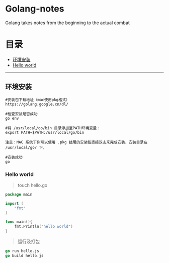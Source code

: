 # Golang-notes
Golang takes notes from the beginning to the actual combat

目录
===

<!-- TOC -->

- [环境安装](#环境安装)
- [Hello world](#hello-world)

<!-- /TOC -->
---


## 环境安装
```shell
#安装包下载地址（mac使用pkg格式）
https://golang.google.cn/dl/

#检查安装是否成功
go env

#将 /usr/local/go/bin 目录添加至PATH环境变量：
export PATH=$PATH:/usr/local/go/bin

注意：MAC 系统下你可以使用 .pkg 结尾的安装包直接双击来完成安装，安装目录在 /usr/local/go/ 下。

#安装成功
go
```

### Hello world
> touch hello.go

```go
package main

import (
	"fmt"
)

func main(){
	fmt.Println("hello world")
}
```

> 运行及打包

```go
go run hello.js
go build hello.js
```

